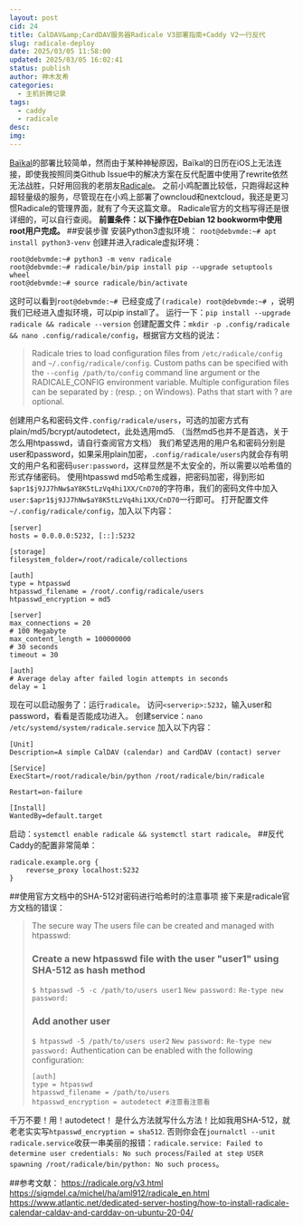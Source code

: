 ```yaml
---
layout: post
cid: 24
title: CalDAV&amp;CardDAV服务器Radicale V3部署指南+Caddy V2一行反代
slug: radicale-deploy
date: 2025/03/05 11:58:00
updated: 2025/03/05 16:02:41
status: publish
author: 神木友希
categories: 
  - 主机折腾记录
tags: 
  - caddy
  - radicale
desc: 
img: 
---
```



[Baïkal](https://sabre.io/baikal/)的部署比较简单，然而由于某种神秘原因，Baïkal的日历在iOS上无法连接，即使我按照同类Github Issue中的解决方案在反代配置中使用了rewrite依然无法战胜，只好用回我的老朋友[Radicale](https://radicale.org)。
之前小鸡配置比较低，只跑得起这种超轻量级的服务，尽管现在在小鸡上部署了owncloud和nextcloud，我还是更习惯Radicale的管理界面，就有了今天这篇文章。
Radicale官方的文档写得还是很详细的，可以自行查阅。
**前置条件：以下操作在Debian 12 bookworm中使用root用户完成。**
##安装步骤
安装Python3虚拟环境：
`root@debvmde:~# apt install python3-venv`
创建并进入radicale虚拟环境：
```
root@debvmde:~# python3 -m venv radicale
root@debvmde:~# radicale/bin/pip install pip --upgrade setuptools wheel
root@debvmde:~# source radicale/bin/activate
```
这时可以看到`root@debvmde:~# `已经变成了`(radicale) root@debvmde:~# `，说明我们已经进入虚拟环境，可以pip install了。
运行一下：`pip install --upgrade radicale && radicale --version`
创建配置文件：`mkdir -p .config/radicale && nano .config/radicale/config`，根据官方文档的说法：
>Radicale tries to load configuration files from `/etc/radicale/config` and `~/.config/radicale/config`. Custom paths can be specified with the `--config /path/to/config` command line argument or the RADICALE_CONFIG environment variable. Multiple configuration files can be separated by : (resp. ; on Windows). Paths that start with ? are optional.

创建用户名和密码文件`.config/radicale/users`，可选的加密方式有plain/md5/bcrypt/autodetect，此处选用md5. （当然md5也并不是首选，关于怎么用htpasswd，请自行查阅官方文档）
我们希望选用的用户名和密码分别是user和password，如果采用plain加密，`.config/radicale/users`内就会存有明文的用户名和密码`user:password`，这样显然是不太安全的，所以需要以哈希值的形式存储密码。
使用htpasswd md5哈希生成器，把密码加密，得到形如`$apr1$j9JJ7hNw$aY8K5tLzVq4hi1XX/CnD70`的字符串，我们的密码文件中加入`user:$apr1$j9JJ7hNw$aY8K5tLzVq4hi1XX/CnD70`一行即可。
打开配置文件`~/.config/radicale/config`，加入以下内容：
```
[server]
hosts = 0.0.0.0:5232, [::]:5232

[storage]
filesystem_folder=/root/radicale/collections

[auth]
type = htpasswd
htpasswd_filename = /root/.config/radicale/users
htpasswd_encryption = md5

[server]
max_connections = 20
# 100 Megabyte
max_content_length = 100000000
# 30 seconds
timeout = 30

[auth]
# Average delay after failed login attempts in seconds
delay = 1
```
现在可以启动服务了：运行`radicale`。
访问`<serverip>:5232`，输入user和password，看看是否能成功进入。
创建service：`nano /etc/systemd/system/radicale.service`
加入以下内容：
```
[Unit]
Description=A simple CalDAV (calendar) and CardDAV (contact) server

[Service]
ExecStart=/root/radicale/bin/python /root/radicale/bin/radicale

Restart=on-failure

[Install]
WantedBy=default.target
```
启动：`systemctl enable radicale && systemctl start radicale`。
##反代
Caddy的配置非常简单：
```
radicale.example.org {
	reverse_proxy localhost:5232
}
```

##使用官方文档中的SHA-512对密码进行哈希时的注意事项
接下来是radicale官方文档的错误：
>The secure way
The users file can be created and managed with htpasswd:
>### Create a new htpasswd file with the user "user1" using SHA-512 as hash method
>`$ htpasswd -5 -c /path/to/users user1`
>`New password:`
>`Re-type new password:`
>### Add another user
>`$ htpasswd -5 /path/to/users user2`
>`New password:`
>`Re-type new password:`
>Authentication can be enabled with the following configuration:
>```
>[auth]
>type = htpasswd
>htpasswd_filename = /path/to/users
>htpasswd_encryption = autodetect #注意看注意看
>```

千万不要！用！autodetect！
是什么方法就写什么方法！比如我用SHA-512，就老老实实写`htpasswd_encryption = sha512`.
否则你会在`journalctl --unit radicale.service`收获一串美丽的报错：`radicale.service: Failed to determine user credentials: No such process`/`Failed at step USER spawning /root/radicale/bin/python: No such process`。


##参考文献：
https://radicale.org/v3.html
https://sigmdel.ca/michel/ha/aml912/radicale_en.html
https://www.atlantic.net/dedicated-server-hosting/how-to-install-radicale-calendar-caldav-and-carddav-on-ubuntu-20-04/